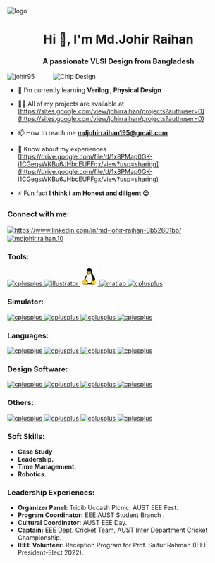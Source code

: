 ![logo](https://github.com/johir95/johir95/blob/main/Johir%20Raihan%20banner.png)
<h1 align="center">Hi 👋, I'm Md.Johir Raihan</h1>
<h3 align="center">A passionate VLSI Design from Bangladesh</h3>

<img align="right" alt="Chip Design" width="400" src="https://scitechdaily.com/images/Electronic-Chip.gif">

<p align="left"> <img src="https://komarev.com/ghpvc/?username=johir95&label=Profile%20views&color=0e75b6&style=flat" alt="johir95" /> </p>

- 🌱 I’m currently learning **Verilog , Physical Design**

- 👨‍💻 All of my projects are available at [https://sites.google.com/view/johirraihan/projects?authuser=0](https://sites.google.com/view/johirraihan/projects?authuser=0)

- 📫 How to reach me **mdjohirraihan195@gmail.com**

- 📄 Know about my experiences [https://drive.google.com/file/d/1x8PMap0GK-i1CGegsWKBu6JHbcEUFFgx/view?usp=sharing](https://drive.google.com/file/d/1x8PMap0GK-i1CGegsWKBu6JHbcEUFFgx/view?usp=sharing)

- ⚡ Fun fact **I think i am Honest and diligent 😊**

<h3 align="left">Connect with me:</h3>
<p align="left">
<a href="https://linkedin.com/in/https://www.linkedin.com/in/md-johir-raihan-3b52601bb/" target="blank"><img align="center" src="https://raw.githubusercontent.com/rahuldkjain/github-profile-readme-generator/master/src/images/icons/Social/linked-in-alt.svg" alt="https://www.linkedin.com/in/md-johir-raihan-3b52601bb/" height="30" width="40" /></a>
<a href="https://fb.com/mdjohir.raihan.10" target="blank"><img align="center" src="https://raw.githubusercontent.com/rahuldkjain/github-profile-readme-generator/master/src/images/icons/Social/facebook.svg" alt="mdjohir.raihan.10" height="30" width="40" /></a>
</p>

<h3 align="left">Tools:</h3>
<p align="left"> <a href="https://www.cadence.com/en_US/home/tools/custom-ic-analog-rf-design/layout-design/virtuoso-layout-suite.html" target="_blank" rel="noreferrer"> <img src="https://mms.businesswire.com/media/20230711319186/en/633339/22/Cadence_Logo_2_Reg_Black.jpg" alt="cplusplus" width="40" height="40"/> </a> <a href="https://www.adobe.com/in/products/illustrator.html" target="_blank" rel="noreferrer"> <img src="https://www.vectorlogo.zone/logos/adobe_illustrator/adobe_illustrator-icon.svg" alt="illustrator" width="40" height="40"/> </a> <a href="https://www.linux.org/" target="_blank" rel="noreferrer"> <img src="https://raw.githubusercontent.com/devicons/devicon/master/icons/linux/linux-original.svg" alt="linux" width="40" height="40"/> </a> <a href="https://www.mathworks.com/" target="_blank" rel="noreferrer"> <img src="https://upload.wikimedia.org/wikipedia/commons/2/21/Matlab_Logo.png" alt="matlab" width="40" height="40"/> </a> <a href="https://www.codeblocks.org" target="_blank" rel="noreferrer"> <img src="https://icon2.cleanpng.com/20180514/we/kisspng-code-blocks-integrated-development-environment-c-5af9eedfed4669.0618493515263290559719.jpg" alt="cplusplus" width="40" height="40"/> </a> </p>

<h3 align="left">Simulator:</h3>
<p align="left"> <a href="https://www.intel.com/content/www/us/en/products/details/fpga/development-tools/quartus-prime.html" target="_blank" rel="noreferrer"> <img src="https://www.jackenhack.com/wp-content/uploads/2020/01/Quartus_prime_icon.png" alt="cplusplus" width="40" height="40"/> </a> <a href="https://www.intel.com/content/www/us/en/software-kit/750368/modelsim-intel-fpgas-standard-edition-software-version-18-1.html" target="_blank" rel="noreferrer"> <img src="https://downloadlynet.ir/wp-content/uploads/2020/03/ModelSim.png" alt="cplusplus" width="40" height="40"/> </a> <a href="https://www.orcad.com/pspice" target="_blank" rel="noreferrer"> <img src="https://www.princeton.edu/~mae433/PICTURES/layout_pictures/layout1.gif" alt="cplusplus" width="40" height="40"/> </a> <a href="https://www.labcenter.com" target="_blank" rel="noreferrer"> <img src="https://sovathrothsama.files.wordpress.com/2018/10/proteus.jpg?w=640" alt="cplusplus" width="40" height="40"/> </a> </p>


<h3 align="left">Languages:</h3>
<p align="left"> <a href="https://www.intel.com/content/www/us/en/products/details/fpga/development-tools/quartus-prime.html" target="_blank" rel="noreferrer"> <img src="https://www.jackenhack.com/wp-content/uploads/2020/01/Quartus_prime_icon.png" alt="cplusplus" width="40" height="40"/> </a> <a href="https://www.intel.com/content/www/us/en/software-kit/750368/modelsim-intel-fpgas-standard-edition-software-version-18-1.html" target="_blank" rel="noreferrer"> <img src="https://downloadlynet.ir/wp-content/uploads/2020/03/ModelSim.png" alt="cplusplus" width="40" height="40"/> </a> <a href="https://www.orcad.com/pspice" target="_blank" rel="noreferrer"> <img src="https://www.princeton.edu/~mae433/PICTURES/layout_pictures/layout1.gif" alt="cplusplus" width="40" height="40"/> </a> <a href="https://www.labcenter.com" target="_blank" rel="noreferrer"> <img src="https://sovathrothsama.files.wordpress.com/2018/10/proteus.jpg?w=640" alt="cplusplus" width="40" height="40"/> </a> </p>

<h3 align="left">Design Software:</h3>
<p align="left"> <a href="https://www.intel.com/content/www/us/en/products/details/fpga/development-tools/quartus-prime.html" target="_blank" rel="noreferrer"> <img src="https://www.jackenhack.com/wp-content/uploads/2020/01/Quartus_prime_icon.png" alt="cplusplus" width="40" height="40"/> </a> <a href="https://www.intel.com/content/www/us/en/software-kit/750368/modelsim-intel-fpgas-standard-edition-software-version-18-1.html" target="_blank" rel="noreferrer"> <img src="https://downloadlynet.ir/wp-content/uploads/2020/03/ModelSim.png" alt="cplusplus" width="40" height="40"/> </a> <a href="https://www.orcad.com/pspice" target="_blank" rel="noreferrer"> <img src="https://www.princeton.edu/~mae433/PICTURES/layout_pictures/layout1.gif" alt="cplusplus" width="40" height="40"/> </a> <a href="https://www.labcenter.com" target="_blank" rel="noreferrer"> <img src="https://sovathrothsama.files.wordpress.com/2018/10/proteus.jpg?w=640" alt="cplusplus" width="40" height="40"/> </a> </p>


<h3 align="left">Others:</h3>
<p align="left"> <a href="https://www.microsoft.com/en/microsoft-365/word?market=af" target="_blank" rel="noreferrer"> <img src="https://i.pngimg.me/thumb/f/350/comdlpng6948170.jpg" alt="cplusplus" width="40" height="40"/> </a> <a href="https://www.microsoft.com/en/microsoft-365/excel?market=af" target="_blank" rel="noreferrer"> <img src="https://techcommunity.microsoft.com/t5/image/serverpage/image-id/375416i783713B05CAD4A92/image-size/original?v=v2&px=-1" alt="cplusplus" width="40" height="40"/> </a> <a href="https://www.orcad.com/pspice" target="_blank" rel="noreferrer"> <img src="https://www.princeton.edu/~mae433/PICTURES/layout_pictures/layout1.gif" alt="cplusplus" width="40" height="40"/> </a> <a href="https://www.labcenter.com" target="_blank" rel="noreferrer"> <img src="https://sovathrothsama.files.wordpress.com/2018/10/proteus.jpg?w=640" alt="cplusplus" width="40" height="40"/> </a> </p>


<h3 align="left">Soft Skills:</h3>

-  **Case Study**
-  **Leadership.**
-  **Time Management.**
-  **Robotics.**

<h3 align="left">Leadership Experiences:</h3>

-  **Organizer Panel:** Tridib Uccash Picnic, AUST EEE Fest.
-  **Program Coordinator:** EEE AUST Student Branch .
-  **Cultural Coordinator:** AUST EEE Day.
-  **Captain:** EEE Dept. Cricket Team, AUST Inter Department Cricket Championship.
-  **IEEE Volunteer:** Reception Program for Prof. Saifur Rahman (IEEE President-Elect 2022).
